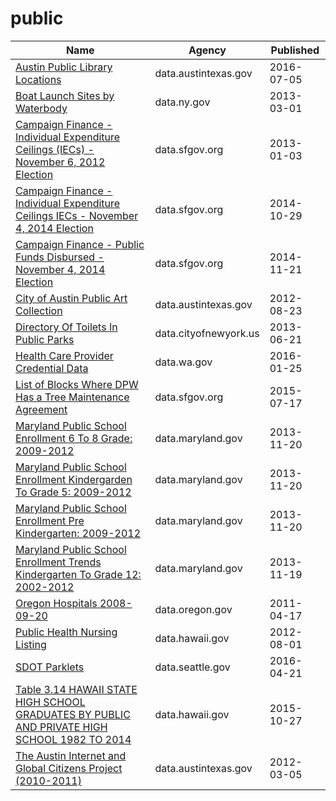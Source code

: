 # public

Name | Agency | Published
---- | ---- | ---------
[Austin Public Library Locations](../datasets/tc36-hn4j.md) | data.austintexas.gov | 2016-07-05
[Boat Launch Sites by Waterbody](../datasets/icvg-v8xr.md) | data.ny.gov | 2013-03-01
[Campaign Finance - Individual Expenditure Ceilings (IECs) - November 6, 2012 Election](../datasets/85cd-6rtn.md) | data.sfgov.org | 2013-01-03
[Campaign Finance - Individual Expenditure Ceilings IECs - November 4, 2014 Election](../datasets/wv7d-caby.md) | data.sfgov.org | 2014-10-29
[Campaign Finance - Public Funds Disbursed - November 4, 2014 Election](../datasets/n5sf-qqmx.md) | data.sfgov.org | 2014-11-21
[City of Austin Public Art Collection](../datasets/yqxj-7evp.md) | data.austintexas.gov | 2012-08-23
[Directory Of Toilets In Public Parks](../datasets/hjae-yuav.md) | data.cityofnewyork.us | 2013-06-21
[Health Care Provider Credential Data](../datasets/qxh8-f4bd.md) | data.wa.gov | 2016-01-25
[List of Blocks Where DPW Has a Tree Maintenance Agreement](../datasets/fati-simc.md) | data.sfgov.org | 2015-07-17
[Maryland Public School Enrollment 6 To 8 Grade: 2009-2012](../datasets/735b-6z7v.md) | data.maryland.gov | 2013-11-20
[Maryland Public School Enrollment Kindergarden To Grade 5: 2009-2012](../datasets/ukpb-6rr9.md) | data.maryland.gov | 2013-11-20
[Maryland Public School Enrollment Pre Kindergarten: 2009-2012](../datasets/9jgx-6epr.md) | data.maryland.gov | 2013-11-20
[Maryland Public School Enrollment Trends Kindergarten To Grade 12: 2002-2012](../datasets/wwk3-j4pg.md) | data.maryland.gov | 2013-11-19
[Oregon Hospitals 2008-09-20](../datasets/s2vy-pvyp.md) | data.oregon.gov | 2011-04-17
[Public Health Nursing Listing](../datasets/x8h7-p5cj.md) | data.hawaii.gov | 2012-08-01
[SDOT Parklets](../datasets/m4k5-ua7m.md) | data.seattle.gov | 2016-04-21
[Table 3.14 HAWAII STATE HIGH SCHOOL GRADUATES BY PUBLIC AND PRIVATE HIGH SCHOOL 1982 TO 2014](../datasets/bvnw-4za7.md) | data.hawaii.gov | 2015-10-27
[The Austin Internet and Global Citizens Project (2010-2011)](../datasets/gt3n-akq9.md) | data.austintexas.gov | 2012-03-05

